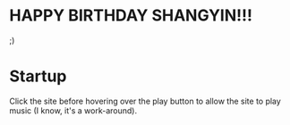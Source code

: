 # HAPPY BIRTHDAY SHANGYIN!!!
;)

# Startup
Click the site before hovering over the play button to allow the site to play music (I know, it's a work-around).